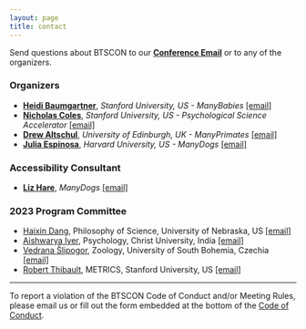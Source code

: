 ```yaml
---
layout: page
title: contact
---
```



Send questions about BTSCON to our [**Conference Email**](mailto:bigteamscienceconference@gmail.com) or to any of the organizers. <br>

### Organizers
* [**Heidi Baumgartner**](https://profiles.stanford.edu/heidi-baumgartner), *Stanford University, US - ManyBabies* [[email]](mailto:heidib@stanford.edu)
* [**Nicholas Coles**](https://hai.stanford.edu/people/nicholas-coles), *Stanford University, US - Psychological Science Accelerator* [[email]](mailto:ncoles@stanford.edu)
* [**Drew Altschul**](https://www.ed.ac.uk/profile/drewmaltschul), *University of Edinburgh, UK - ManyPrimates* [[email]](mailto:Drew.Altschul@ed.ac.uk)
* [**Julia Espinosa**](https://sites.google.com/view/jespinosa?pli=1), *Harvard University, US - ManyDogs* [[email]](mailto:jespinosa@g.harvard.edu)

### Accessibility Consultant
* [**Liz Hare**](http://www.doggenetics.com/), *ManyDogs* [[email]](mailto:LizHare@DogGenetics.com)

### 2023 Program Committee
* [Haixin Dang](http://www.haixindang.com/), Philosophy of Science, University of Nebraska, US [[email]](mailto:haixindang@unomaha.edu)
* [Aishwarya Iyer](https://scholar.google.com/citations?user=zkHndXUAAAAJ&hl=en), Psychology, Christ University, India [[email]](iyeraishwarya.work@gmail.com)
* [Vedrana Šlipogor](https://zoo.prf.jcu.cz/index.php/staff-item/slipogor-vedrana/?lang=en), Zoology, University of South Bohemia, Czechia [[email]](mailto:slipogor@prf.jcu.cz)
* [Robert Thibault](https://metrics.stanford.edu/people/robert-thibault), METRICS, Stanford University, US [[email]](mailto:rthibaul@stanford.edu)


***

To report a violation of the BTSCON Code of Conduct and/or Meeting Rules, please email us or fill out the form embedded at the bottom of the [Code of Conduct]({{site.baseurl}}/codeofconduct/).